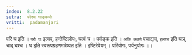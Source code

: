 ```yaml
---
index:  8.2.22
sutra:  परेश्च घाङ्कयोः
vritti:  padamanjari
---
```


परि घ इति । `परौ घः` इत्यप्, हन्तेष्टिलोपः, घत्वं च । पर्यङ्क इति । `अकि लक्षणे` पचाद्यच्, `हलश्च` इति घञ्, चाद् घश्च ।
घ इति स्वरूपग्रहणमत्रेष्यत इति । इष्टिरेवेयम् । परियोगः, पर्यनुयोगः ।।
